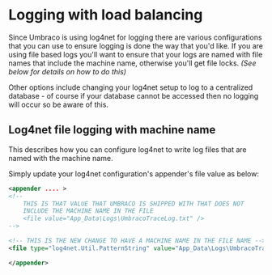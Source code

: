 # Logging with load balancing

Since Umbraco is using log4net for logging there are various configurations that you can use to ensure logging is done the way that you'd like. 
If you are using file based logs you'll want to ensure that your logs are named with file names that include the machine name, otherwise you'll get file locks. *(See below for details on how to do this)*

Other options include changing your log4net setup to log to a centralized database - of course if your database cannot be accessed then no logging will occur so be aware of this.

## Log4net file logging with machine name

This describes how you can configure log4net to write log files that are named with the machine name.

Simply update your log4net configuration's appender's file value as below:

```xml
<appender .... >
<!--
    THIS IS THAT VALUE THAT UMBRACO IS SHIPPED WITH THAT DOES NOT
    INCLUDE THE MACHINE NAME IN THE FILE
    <file value="App_Data\Logs\UmbracoTraceLog.txt" />
-->

<!-- THIS IS THE NEW CHANGE TO HAVE A MACHINE NAME IN THE FILE NAME -->
<file type="log4net.Util.PatternString" value="App_Data\Logs\UmbracoTraceLog.%property{log4net:HostName}.txt" />

</appender>
```
